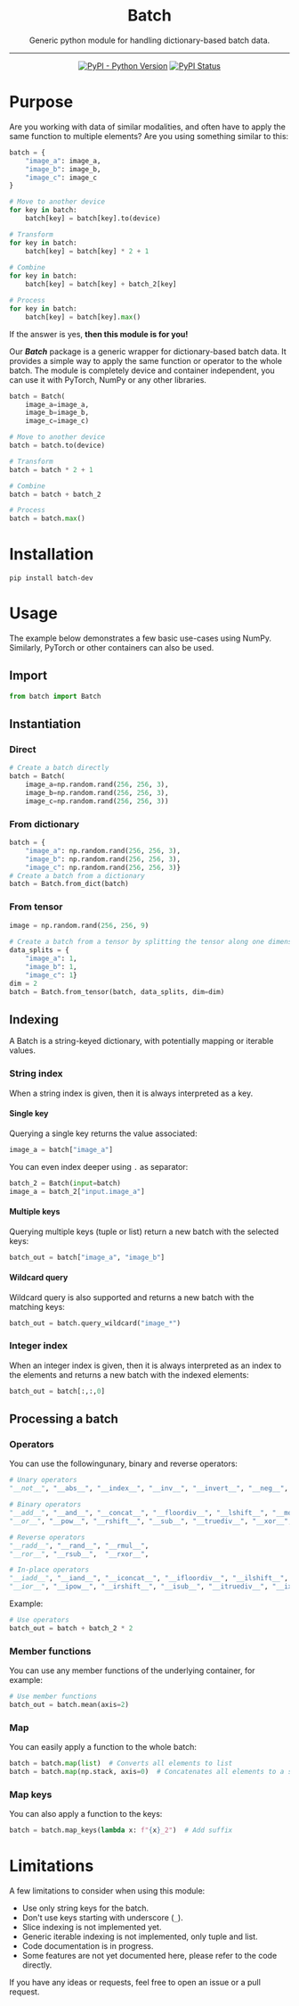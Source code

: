 <div align="center">

<h1 align="center">Batch</h1>


Generic python module for handling dictionary-based batch data. 
______________________________________________________________________

[![PyPI - Python Version](https://img.shields.io/badge/python-3.8_|_3.9_|_3.10_|_3.11_|3.12-blue)](https://pypi.org/project/batch/)
[![PyPI Status](https://img.shields.io/badge/pip-v0.1-green)](https://pypi.org/project/batch/)

<!--
[![CodeFactor](https://www.codefactor.io/repository/github/Lightning-AI/lightning/badge)](https://www.codefactor.io/repository/github/Lightning-AI/lightning)
-->

</div>

# Purpose
Are you working with data of similar modalities, and often have to apply the same function to multiple elements? 
Are you using something similar to this:

```python
batch = {
    "image_a": image_a,
    "image_b": image_b,
    "image_c": image_c
}

# Move to another device
for key in batch:
    batch[key] = batch[key].to(device)

# Transform
for key in batch:
    batch[key] = batch[key] * 2 + 1
    
# Combine
for key in batch:
    batch[key] = batch[key] + batch_2[key]

# Process
for key in batch:
    batch[key] = batch[key].max()
```
If the answer is yes, **then this module is for you!**

Our ***Batch*** package is a generic wrapper for dictionary-based batch data. 
It provides a simple way to apply the same function or operator to the whole batch. 
The module is completely device and container independent, you can use it with PyTorch, NumPy or any other libraries.

```python
batch = Batch(
    image_a=image_a, 
    image_b=image_b, 
    image_c=image_c)

# Move to another device
batch = batch.to(device)

# Transform
batch = batch * 2 + 1

# Combine
batch = batch + batch_2

# Process
batch = batch.max()
```

# Installation
```
pip install batch-dev
```

# Usage
The example below demonstrates a few basic use-cases using NumPy. Similarly, PyTorch or other containers can also be used.  

## Import

```python
from batch import Batch
```

## Instantiation
### Direct
```python
# Create a batch directly
batch = Batch(
    image_a=np.random.rand(256, 256, 3), 
    image_b=np.random.rand(256, 256, 3), 
    image_c=np.random.rand(256, 256, 3))
```

### From dictionary
```python
batch = {
    "image_a": np.random.rand(256, 256, 3), 
    "image_b": np.random.rand(256, 256, 3), 
    "image_c": np.random.rand(256, 256, 3)}
# Create a batch from a dictionary
batch = Batch.from_dict(batch)
```

### From tensor
```python
image = np.random.rand(256, 256, 9)
    
# Create a batch from a tensor by splitting the tensor along one dimension and store the splits
data_splits = {
    "image_a": 1, 
    "image_b": 1, 
    "image_c": 1}
dim = 2
batch = Batch.from_tensor(batch, data_splits, dim=dim)
```

## Indexing
A Batch is a string-keyed dictionary, with potentially mapping or iterable values. 

### String index
When a string index is given, then it is always interpreted as a key. 

#### Single key
Querying a single key returns the value associated:
```python
image_a = batch["image_a"]
```
You can even index deeper using `.` as separator:
```python
batch_2 = Batch(input=batch)
image_a = batch_2["input.image_a"]
```

#### Multiple keys
Querying multiple keys (tuple or list) return a new batch with the selected keys:
```python
batch_out = batch["image_a", "image_b"]
```

#### Wildcard query
Wildcard query is also supported and returns a new batch with the matching keys:
```python
batch_out = batch.query_wildcard("image_*")
```
### Integer index
When an integer index is given, then it is always interpreted as an index to the elements and returns a new batch with the indexed elements: 
```python
batch_out = batch[:,:,0]
```


## Processing a batch
### Operators
You can use the followingunary, binary and reverse operators: 
```python
# Unary operators
"__not__", "__abs__", "__index__", "__inv__", "__invert__", "__neg__", "__pos__",

# Binary operators
"__add__", "__and__", "__concat__", "__floordiv__", "__lshift__", "__mod__", "__mul__",
"__or__", "__pow__", "__rshift__", "__sub__", "__truediv__", "__xor__", "__eq__",

# Reverse operators
"__radd__", "__rand__", "__rmul__",
"__ror__", "__rsub__",  "__rxor__",

# In-place operators
"__iadd__", "__iand__", "__iconcat__", "__ifloordiv__", "__ilshift__", "__imod__", "__imul__",
"__ior__", "__ipow__", "__irshift__", "__isub__", "__itruediv__", "__ixor__"
```
Example:
```python
# Use operators
batch_out = batch + batch_2 * 2
```

### Member functions
You can use any member functions of the underlying container, for example:
```python
# Use member functions
batch_out = batch.mean(axis=2)
```

### Map
You can easily apply a function to the whole batch:
```python
batch = batch.map(list)  # Converts all elements to list
batch = batch.map(np.stack, axis=0)  # Concatenates all elements to a single tensor
```

### Map keys
You can also apply a function to the keys:
```python
batch = batch.map_keys(lambda x: f"{x}_2")  # Add suffix
```


# Limitations
A few limitations to consider when using this module:
* Use only string keys for the batch.
* Don't use keys starting with underscore (`_`).
* Slice indexing is not implemented yet.
* Generic iterable indexing is not implemented, only tuple and list.
* Code documentation is in progress. 
* Some features are not yet documented here, please refer to the code directly. 

If you have any ideas or requests, feel free to open an issue or a pull request.


